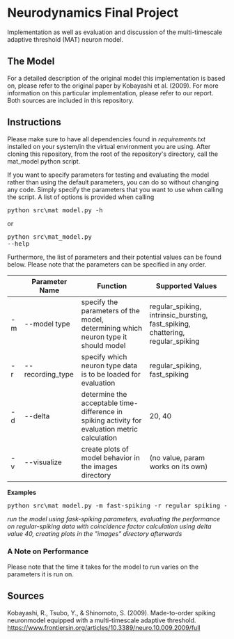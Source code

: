 # Neurodynamics Final Project
Implementation as well as evaluation and discussion of the multi-timescale adaptive threshold (MAT) neuron model.

## The Model
For a detailed description of the original model this implementation is based on, please refer to the original paper by Kobayashi et al. (2009). For more information on this particular implementation, please refer to our report. Both sources are included in this repository.

## Instructions
Please make sure to have all dependencies found in _requirements.txt_ installed on your system/in the virtual environment you are using. After cloning this repository, from the root of the repository's directory, call the mat_model python script.

If you want to specify parameters for testing and evaluating the model rather than using the default parameters, you can do so without changing any code. Simply specify the parameters that you want to use when calling the script. A list of options is provided when calling <pre>python src\mat_model.py -h</pre> or <pre>python src\mat_model.py --help</pre> Furthermore, the list of parameters and their potential values can be found below. Please note that the parameters can be specified in any order.

|   |  Parameter Name|                                                                                      Function|Supported Values|
|---|----------------|----------------------------------------------------------------------------------------------|----------------|
| -m|    --model type|            specify the parameters of the model, determining which neuron type it should model|regular_spiking, intrinsic_bursting, fast_spiking, chattering, regular_spiking|
| -r|--recording_type|                                 specify which neuron type data is to be loaded for evaluation|                                                 regular_spiking, fast_spiking|
| -d|         --delta|determine the acceptable time-difference in spiking activity for evaluation metric calculation|                                                                        20, 40|
| -v|     --visualize|                                        create plots of model behavior in the images directory|                                            (no value, param works on its own)|

**Examples**
<pre>python src\mat_model.py -m fast-spiking -r regular spiking -d 40 -v</pre>

_run the model using fask-spiking parameters, evaluating the performance on regular-spiking data with coincidence factor calculation using delta value 40, creating plots in the "images" directory afterwards_

### A Note on Performance
Please note that the time it takes for the model to run varies on the parameters it is run on.

## Sources
Kobayashi, R., Tsubo, Y., & Shinomoto, S. (2009). Made-to-order spiking neuronmodel  equipped  with  a  multi-timescale  adaptive  threshold.  https://www.frontiersin.org/articles/10.3389/neuro.10.009.2009/full